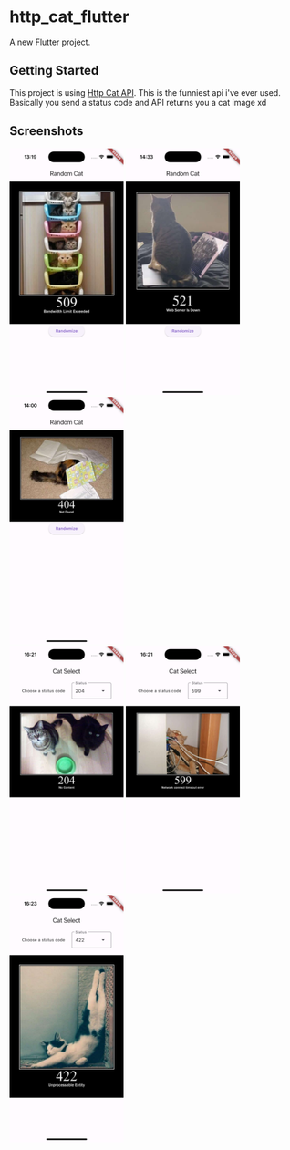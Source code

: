 # http_cat_flutter

A new Flutter project.

## Getting Started

This project is using [Http Cat API](https://http.cat). This is the funniest api i've ever used. Basically you send a status code and API returns you a cat image xd

## Screenshots

<img src="screenshots/cat_509.png" width="200" alt="509">   <img src="screenshots/cat_521.png" width="200" alt="521">   <img src="screenshots/cat_404.png" width="200" alt="404">
<br>
<img src="screenshots/cat_204.png" width="200" alt="204">   <img src="screenshots/cat_599.png" width="200" alt="599">   <img src="screenshots/cat_422.png" width="200" alt="422">

